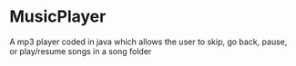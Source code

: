 # MusicPlayer
A mp3 player coded in java which allows the user to skip, go back, pause, or play/resume songs in a song folder
